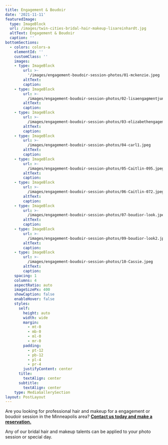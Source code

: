 ```yaml
---
title: Engagement & Boudoir
date: '2021-11-11'
featuredImage:
  type: ImageBlock
  url: /images/twin-cities-bridal-hair-makeup-lisareinhardt.jpg
  altText: Engagement & Boudoir
  caption: ''
bottomSections: 
  - colors: colors-a
    elementId: ''
    customClass: ''
    images:
    - type: ImageBlock
        url: >-
          '/images/engagement-boudoir-session-photos/01-mckenzie.jpeg
        altText: 
        caption: 
    - type: ImageBlock
        url: >-
          /images/engagement-boudoir-session-photos/02-lisaengagmentjune9th.jpeg
        altText: 
        caption: 
    - type: ImageBlock
        url: >-
          /images/engagement-boudoir-session-photos/03-elizabethengagement-photo.jpeg
        altText: 
        caption: 
    - type: ImageBlock
        url: >-
          /images/engagement-boudoir-session-photos/04-carl1.jpeg
        altText: 
        caption: 
    - type: ImageBlock
        url: >-
          /images/engagement-boudoir-session-photos/05-Caitlin-095.jpeg
        altText: 
        caption: 
    - type: ImageBlock
        url: >-
          /images/engagement-boudoir-session-photos/06-Caitlin-072.jpeg
        altText: 
        caption: 
    - type: ImageBlock
        url: >-
          /images/engagement-boudoir-session-photos/07-boudior-look.jpeg
        altText: 
        caption: 
    - type: ImageBlock
        url: >-
          /images/engagement-boudoir-session-photos/09-boudior-look2.jpeg
        altText: 
        caption: 
    - type: ImageBlock
        url: >-
          /images/engagement-boudoir-session-photos/10-Cassie.jpeg
        altText: 
        caption:  
    spacing: 1
    columns: 4
    aspectRatio: auto
    imageSizePx: 400
    showCaption: false
    enableHover: false
    styles:
      self:
        height: auto
        width: wide
        margin:
          - mt-0
          - mb-0
          - ml-0
          - mr-0
        padding:
          - pt-12
          - pb-12
          - pl-4
          - pr-4
        justifyContent: center
      title:
        textAlign: center
      subtitle:
        textAlign: center
    type: MediaGallerySection
layout: PostLayout
---
```

Are you looking for professional hair and makeup for a engagement or boudoir session in the Minneapolis area? [**Contact us today and make a reservation.**](https://www.twincitiesmakeup.com/contact/)

Any of our bridal hair and makeup talents can be applied to your photo session or special day.
